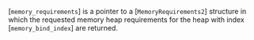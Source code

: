 [`memory_requirements`] is a pointer to a [`MemoryRequirements2`]
structure in which the requested memory heap requirements for the heap
with index [`memory_bind_index`] are returned.